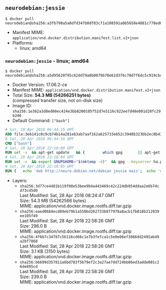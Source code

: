## `neurodebian:jessie`

```console
$ docker pull neurodebian@sha256:a3fb790a5a8dfd347b0df83c71a108591a865658e4881c778ed6db580d85af3e
```

-	Manifest MIME: `application/vnd.docker.distribution.manifest.list.v2+json`
-	Platforms:
	-	linux; amd64

### `neurodebian:jessie` - linux; amd64

```console
$ docker pull neurodebian@sha256:a5d95620f95c62dd79a8b0079b70e62d3f6c70d7f6dc5c919cbc3aa4750f2b13
```

-	Docker Version: 17.06.2-ce
-	Manifest MIME: `application/vnd.docker.distribution.manifest.v2+json`
-	Total Size: **54.3 MB (54266251 bytes)**  
	(compressed transfer size, not on-disk size)
-	Image ID: `sha256:1e362a3d8ed60ec424e3bb8200105f52d7e5116c922ee7d48e001d20fc29b246`
-	Default Command: `["bash"]`

```dockerfile
# Sat, 28 Apr 2018 06:44:15 GMT
ADD file:3e6141c0c9cb74b14a281eb3ab7aaf162a625733e652c3948b323bb2ec8b4343 in / 
# Sat, 28 Apr 2018 06:44:16 GMT
CMD ["bash"]
# Sat, 28 Apr 2018 22:18:00 GMT
RUN set -x 	&& apt-get update 	&& { 		which gpg 		|| apt-get install -y --no-install-recommends gnupg 	; } 	&& { 		gpg --version | grep -q '^gpg (GnuPG) 1\.' 		|| apt-get install -y --no-install-recommends dirmngr 	; } 	&& rm -rf /var/lib/apt/lists/*
# Sat, 28 Apr 2018 22:18:04 GMT
RUN set -x 	&& export GNUPGHOME="$(mktemp -d)" 	&& gpg --keyserver ha.pool.sks-keyservers.net --recv-keys DD95CC430502E37EF840ACEEA5D32F012649A5A9 	&& gpg --export DD95CC430502E37EF840ACEEA5D32F012649A5A9 > /etc/apt/trusted.gpg.d/neurodebian.gpg 	&& rm -rf "$GNUPGHOME" 	&& apt-key list | grep neurodebian
# Sat, 28 Apr 2018 22:18:05 GMT
RUN { 	echo 'deb http://neuro.debian.net/debian jessie main'; 	echo 'deb http://neuro.debian.net/debian data main'; 	echo '#deb-src http://neuro.debian.net/debian-devel jessie main'; } > /etc/apt/sources.list.d/neurodebian.sources.list
```

-	Layers:
	-	`sha256:3d77ce4481b119f00e53bee9b4a443469c42c224db954ddaa2e6b74cd73cd5d0`  
		Last Modified: Sat, 28 Apr 2018 08:24:47 GMT  
		Size: 54.3 MB (54262566 bytes)  
		MIME: application/vnd.docker.image.rootfs.diff.tar.gzip
	-	`sha256:eaed0684ecd89eb79b1a550bd262733b977978a8acb1fb018b212939ee105f49`  
		Last Modified: Sat, 28 Apr 2018 22:58:26 GMT  
		Size: 296.0 B  
		MIME: application/vnd.docker.image.rootfs.diff.tar.gzip
	-	`sha256:4f6b7c34787c56116cd66c1e7b3fefca1c5e0e06ef3866dd2492ab49a2bf7868`  
		Last Modified: Sat, 28 Apr 2018 22:58:26 GMT  
		Size: 3.1 KB (3150 bytes)  
		MIME: application/vnd.docker.image.rootfs.diff.tar.gzip
	-	`sha256:b6699d357811a6bd783f5b79ef2c3a27ae7dd724bb06ed3adde001c26de895cd`  
		Last Modified: Sat, 28 Apr 2018 22:58:26 GMT  
		Size: 239.0 B  
		MIME: application/vnd.docker.image.rootfs.diff.tar.gzip
